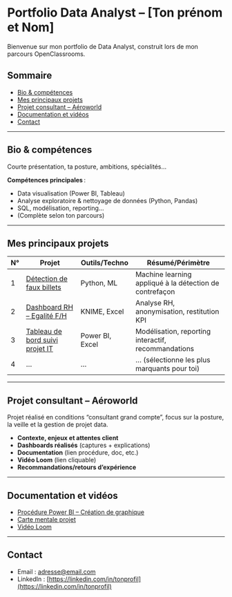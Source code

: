 # Portfolio Data Analyst – [Ton prénom et Nom]

Bienvenue sur mon portfolio de Data Analyst, construit lors de mon parcours OpenClassrooms.

## Sommaire

- [Bio & compétences](#bio--compétences)
- [Mes principaux projets](#mes-principaux-projets)
- [Projet consultant – Aéroworld](#projet-consultant--aeroworld)
- [Documentation et vidéos](#documentation-et-vidéos)
- [Contact](#contact)

---

## Bio & compétences

Courte présentation, ta posture, ambitions, spécialités…

**Compétences principales** :  
- Data visualisation (Power BI, Tableau)
- Analyse exploratoire & nettoyage de données (Python, Pandas)
- SQL, modélisation, reporting…
- (Complète selon ton parcours)

---

## Mes principaux projets

| N° | Projet                                   | Outils/Techno     | Résumé/Périmètre           |
|----|------------------------------------------|-------------------|----------------------------|
| 1  | [Détection de faux billets](#)           | Python, ML        | Machine learning appliqué à la détection de contrefaçon |
| 2  | [Dashboard RH – Egalité F/H](#)          | KNIME, Excel      | Analyse RH, anonymisation, restitution KPI              |
| 3  | [Tableau de bord suivi projet IT](#)     | Power BI, Excel   | Modélisation, reporting interactif, recommandations     |
| 4  | …                                        | …                 | … (sélectionne les plus marquants pour toi)             |

---

## Projet consultant – Aéroworld

Projet réalisé en conditions “consultant grand compte”, focus sur la posture, la veille et la gestion de projet data.

- **Contexte, enjeux et attentes client**
- **Dashboards réalisés** (captures + explications)
- **Documentation** (lien procédure, doc, etc.)
- **Vidéo Loom** (lien cliquable)
- **Recommandations/retours d’expérience**

---

## Documentation et vidéos

- [Procédure Power BI – Création de graphique](lien_vers_pdf)
- [Carte mentale projet](lien_vers_image)
- [Vidéo Loom](lien_vers_loom)

---

## Contact

- Email : [adresse@email.com](mailto:adresse@email.com)
- LinkedIn : [https://linkedin.com/in/tonprofil](https://linkedin.com/in/tonprofil)
